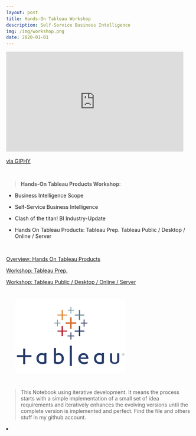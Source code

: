 ```yaml
---
layout: post
title: Hands-On Tableau Workshop
description: Self-Service Business Intelligence
img: /img/workshop.png
date: 2020-01-01
---
```



<iframe src="https://giphy.com/embed/aQCCNezRpb9Hq" width="480" height="270" frameBorder="0" class="giphy-embed" allowFullScreen></iframe><p><a href="https://giphy.com/gifs/data-aQCCNezRpb9Hq">via GIPHY</a></p>

<Br>


> **Hands-On Tableau Products Workshop**:


* Business Intelligence Scope

* Self-Service Business Intelligence

* Clash of the titan! BI Industry-Update

* Hands On Tableau Products: Tableau Prep. Tableau Public / Desktop / Online / Server


<Br>
  
<a href="https://itsmecevi.github.io/tableaupublic/">Overview: Hands On Tableau Products</a>
<Br>

<a href="https://itsmecevi.github.io/tableaupublic/">Workshop: Tableau Prep.</a>
<Br>

<a href="https://itsmecevi.github.io/tableaupublic/">Workshop: Tableau Public / Desktop / Online / Server</a>
<Br>
  
<img class="col one right" src="/img/tableau1.png" style="padding:25px">

<Br>

> This Notebook using iterative development. It means the process starts with a simple implementation of a small set of idea requirements and iteratively enhances the evolving versions until the complete version is implemented and perfect.
> Find the file and others stuff in my github account.


<li>
<a id="icon" href="https://github.com/itsmecevi" target="_blank"><i class="fa fa-github fa-fw fa-2x"></i></a>
</li>
